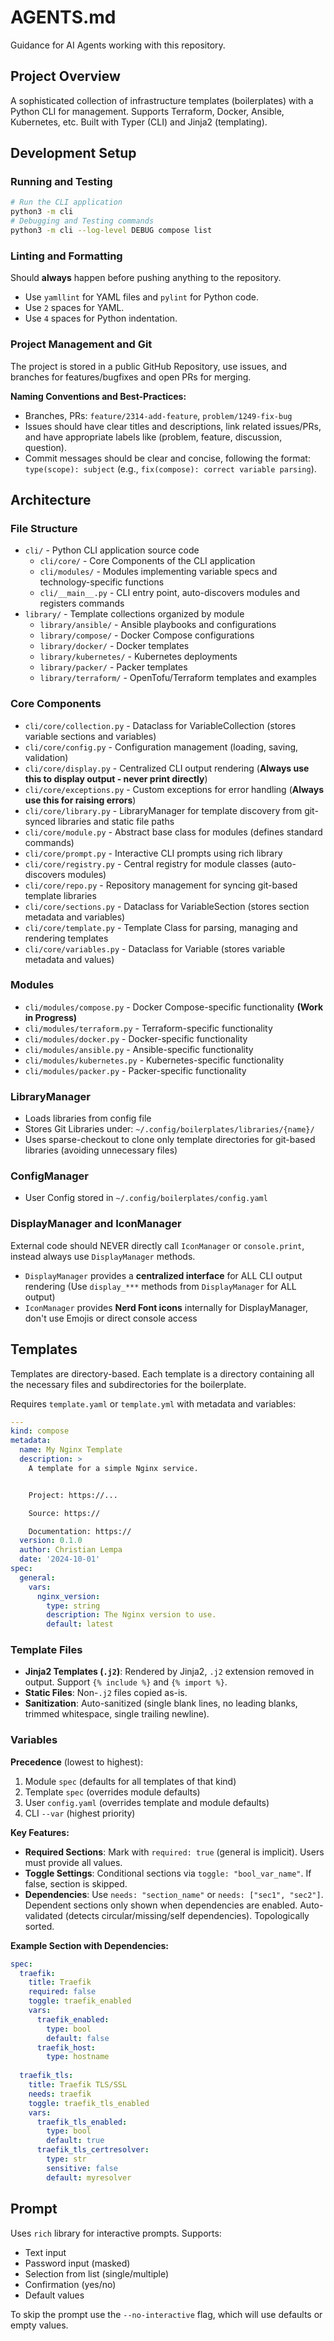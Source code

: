 # AGENTS.md

Guidance for AI Agents working with this repository.

## Project Overview

A sophisticated collection of infrastructure templates (boilerplates) with a Python CLI for management. Supports Terraform, Docker, Ansible, Kubernetes, etc. Built with Typer (CLI) and Jinja2 (templating).

## Development Setup

### Running and Testing

```bash
# Run the CLI application
python3 -m cli
# Debugging and Testing commands
python3 -m cli --log-level DEBUG compose list
```

### Linting and Formatting

Should **always** happen before pushing anything to the repository.

- Use `yamllint` for YAML files and `pylint` for Python code.
- Use `2` spaces for YAML.
- Use `4` spaces for Python indentation.

### Project Management and Git

The project is stored in a public GitHub Repository, use issues, and branches for features/bugfixes and open PRs for merging.

**Naming Conventions and Best-Practices:**
- Branches, PRs: `feature/2314-add-feature`, `problem/1249-fix-bug`
- Issues should have clear titles and descriptions, link related issues/PRs, and have appropriate labels like (problem, feature, discussion, question).
- Commit messages should be clear and concise, following the format: `type(scope): subject` (e.g., `fix(compose): correct variable parsing`).

## Architecture

### File Structure

- `cli/` - Python CLI application source code
  - `cli/core/` - Core Components of the CLI application
  - `cli/modules/` - Modules implementing variable specs and technology-specific functions
  - `cli/__main__.py` - CLI entry point, auto-discovers modules and registers commands
- `library/` - Template collections organized by module
  - `library/ansible/` - Ansible playbooks and configurations
  - `library/compose/` - Docker Compose configurations
  - `library/docker/` - Docker templates
  - `library/kubernetes/` - Kubernetes deployments
  - `library/packer/` - Packer templates
  - `library/terraform/` - OpenTofu/Terraform templates and examples

### Core Components

- `cli/core/collection.py` - Dataclass for VariableCollection (stores variable sections and variables)
- `cli/core/config.py` - Configuration management (loading, saving, validation)
- `cli/core/display.py` - Centralized CLI output rendering (**Always use this to display output - never print directly**)
- `cli/core/exceptions.py` - Custom exceptions for error handling (**Always use this for raising errors**)
- `cli/core/library.py` - LibraryManager for template discovery from git-synced libraries and static file paths
- `cli/core/module.py` - Abstract base class for modules (defines standard commands)
- `cli/core/prompt.py` - Interactive CLI prompts using rich library
- `cli/core/registry.py` - Central registry for module classes (auto-discovers modules)
- `cli/core/repo.py` - Repository management for syncing git-based template libraries
- `cli/core/sections.py` - Dataclass for VariableSection (stores section metadata and variables)
- `cli/core/template.py` - Template Class for parsing, managing and rendering templates
- `cli/core/variables.py` - Dataclass for Variable (stores variable metadata and values)

### Modules

- `cli/modules/compose.py` - Docker Compose-specific functionality
**(Work in Progress)**
- `cli/modules/terraform.py` - Terraform-specific functionality
- `cli/modules/docker.py` - Docker-specific functionality
- `cli/modules/ansible.py` - Ansible-specific functionality
- `cli/modules/kubernetes.py` - Kubernetes-specific functionality
- `cli/modules/packer.py` - Packer-specific functionality

### LibraryManager

- Loads libraries from config file
- Stores Git Libraries under: `~/.config/boilerplates/libraries/{name}/`
- Uses sparse-checkout to clone only template directories for git-based libraries (avoiding unnecessary files)

### ConfigManager

- User Config stored in `~/.config/boilerplates/config.yaml`

### DisplayManager and IconManager

External code should NEVER directly call `IconManager` or `console.print`, instead always use `DisplayManager` methods.

- `DisplayManager` provides a **centralized interface** for ALL CLI output rendering (Use `display_***` methods from `DisplayManager` for ALL output)
- `IconManager` provides **Nerd Font icons** internally for DisplayManager, don't use Emojis or direct console access

## Templates

Templates are directory-based. Each template is a directory containing all the necessary files and subdirectories for the boilerplate.

Requires `template.yaml` or `template.yml` with metadata and variables:

```yaml
---
kind: compose
metadata:
  name: My Nginx Template
  description: >
    A template for a simple Nginx service.


    Project: https://...

    Source: https://

    Documentation: https://
  version: 0.1.0
  author: Christian Lempa
  date: '2024-10-01'
spec:
  general:
    vars:
      nginx_version:
        type: string
        description: The Nginx version to use.
        default: latest
```

### Template Files

- **Jinja2 Templates (`.j2`)**: Rendered by Jinja2, `.j2` extension removed in output. Support `{% include %}` and `{% import %}`.
- **Static Files**: Non-`.j2` files copied as-is.
- **Sanitization**: Auto-sanitized (single blank lines, no leading blanks, trimmed whitespace, single trailing newline).

### Variables

**Precedence** (lowest to highest):
1. Module `spec` (defaults for all templates of that kind)
2. Template `spec` (overrides module defaults)
3. User `config.yaml` (overrides template and module defaults)
4. CLI `--var` (highest priority)

**Key Features:**
- **Required Sections**: Mark with `required: true` (general is implicit). Users must provide all values.
- **Toggle Settings**: Conditional sections via `toggle: "bool_var_name"`. If false, section is skipped.
- **Dependencies**: Use `needs: "section_name"` or `needs: ["sec1", "sec2"]`. Dependent sections only shown when dependencies are enabled. Auto-validated (detects circular/missing/self dependencies). Topologically sorted.

**Example Section with Dependencies:**

```yaml
spec:
  traefik:
    title: Traefik
    required: false
    toggle: traefik_enabled
    vars:
      traefik_enabled:
        type: bool
        default: false
      traefik_host:
        type: hostname
  
  traefik_tls:
    title: Traefik TLS/SSL
    needs: traefik
    toggle: traefik_tls_enabled
    vars:
      traefik_tls_enabled:
        type: bool
        default: true
      traefik_tls_certresolver:
        type: str
        sensitive: false
        default: myresolver
```

## Prompt

Uses `rich` library for interactive prompts. Supports:
- Text input
- Password input (masked)
- Selection from list (single/multiple)
- Confirmation (yes/no)
- Default values

To skip the prompt use the `--no-interactive` flag, which will use defaults or empty values.
